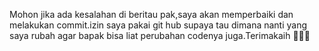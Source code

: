 Mohon jika ada kesalahan di beritau pak,saya akan memperbaiki dan melakukan commit.izin saya pakai git hub supaya tau dimana nanti yang saya rubah agar bapak bisa liat perubahan codenya juga.Terimakaih 🙏🙏🙏
